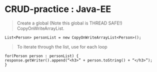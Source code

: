 # CRUD-practice : Java-EE

> Create a global (Note this global is THREAD SAFE!) CopyOnWriteArrayList.
```
List<Person> personList = new CopyOnWriteArrayList<Person>();
```

>To iterate through the list, use for each loop

```
for(Person person : personList) {
response.getWriter().append(“<h3>” + person.toString() + “</h3>”);
}
```

